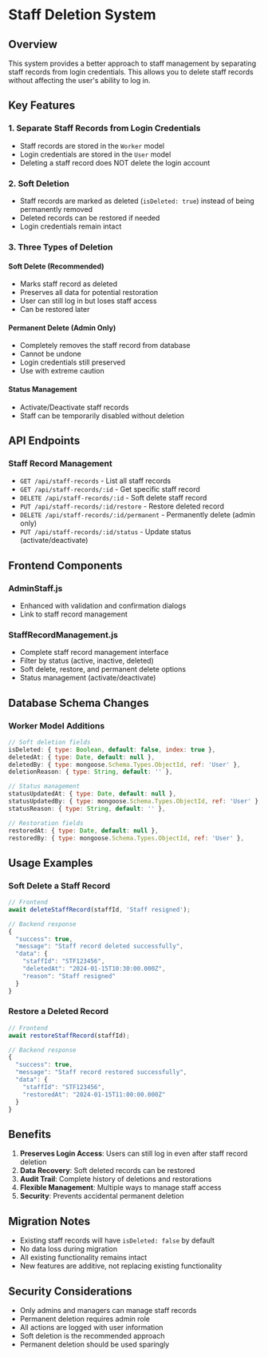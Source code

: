 # Staff Deletion System

## Overview
This system provides a better approach to staff management by separating staff records from login credentials. This allows you to delete staff records without affecting the user's ability to log in.

## Key Features

### 1. **Separate Staff Records from Login Credentials**
- Staff records are stored in the `Worker` model
- Login credentials are stored in the `User` model
- Deleting a staff record does NOT delete the login account

### 2. **Soft Deletion**
- Staff records are marked as deleted (`isDeleted: true`) instead of being permanently removed
- Deleted records can be restored if needed
- Login credentials remain intact

### 3. **Three Types of Deletion**

#### **Soft Delete (Recommended)**
- Marks staff record as deleted
- Preserves all data for potential restoration
- User can still log in but loses staff access
- Can be restored later

#### **Permanent Delete (Admin Only)**
- Completely removes the staff record from database
- Cannot be undone
- Login credentials still preserved
- Use with extreme caution

#### **Status Management**
- Activate/Deactivate staff records
- Staff can be temporarily disabled without deletion

## API Endpoints

### Staff Record Management
- `GET /api/staff-records` - List all staff records
- `GET /api/staff-records/:id` - Get specific staff record
- `DELETE /api/staff-records/:id` - Soft delete staff record
- `PUT /api/staff-records/:id/restore` - Restore deleted record
- `DELETE /api/staff-records/:id/permanent` - Permanently delete (admin only)
- `PUT /api/staff-records/:id/status` - Update status (activate/deactivate)

## Frontend Components

### AdminStaff.js
- Enhanced with validation and confirmation dialogs
- Link to staff record management

### StaffRecordManagement.js
- Complete staff record management interface
- Filter by status (active, inactive, deleted)
- Soft delete, restore, and permanent delete options
- Status management (activate/deactivate)

## Database Schema Changes

### Worker Model Additions
```javascript
// Soft deletion fields
isDeleted: { type: Boolean, default: false, index: true },
deletedAt: { type: Date, default: null },
deletedBy: { type: mongoose.Schema.Types.ObjectId, ref: 'User' },
deletionReason: { type: String, default: '' },

// Status management
statusUpdatedAt: { type: Date, default: null },
statusUpdatedBy: { type: mongoose.Schema.Types.ObjectId, ref: 'User' },
statusReason: { type: String, default: '' },

// Restoration fields
restoredAt: { type: Date, default: null },
restoredBy: { type: mongoose.Schema.Types.ObjectId, ref: 'User' },
```

## Usage Examples

### Soft Delete a Staff Record
```javascript
// Frontend
await deleteStaffRecord(staffId, 'Staff resigned');

// Backend response
{
  "success": true,
  "message": "Staff record deleted successfully",
  "data": {
    "staffId": "STF123456",
    "deletedAt": "2024-01-15T10:30:00.000Z",
    "reason": "Staff resigned"
  }
}
```

### Restore a Deleted Record
```javascript
// Frontend
await restoreStaffRecord(staffId);

// Backend response
{
  "success": true,
  "message": "Staff record restored successfully",
  "data": {
    "staffId": "STF123456",
    "restoredAt": "2024-01-15T11:00:00.000Z"
  }
}
```

## Benefits

1. **Preserves Login Access**: Users can still log in even after staff record deletion
2. **Data Recovery**: Soft deleted records can be restored
3. **Audit Trail**: Complete history of deletions and restorations
4. **Flexible Management**: Multiple ways to manage staff access
5. **Security**: Prevents accidental permanent deletion

## Migration Notes

- Existing staff records will have `isDeleted: false` by default
- No data loss during migration
- All existing functionality remains intact
- New features are additive, not replacing existing functionality

## Security Considerations

- Only admins and managers can manage staff records
- Permanent deletion requires admin role
- All actions are logged with user information
- Soft deletion is the recommended approach
- Permanent deletion should be used sparingly

























